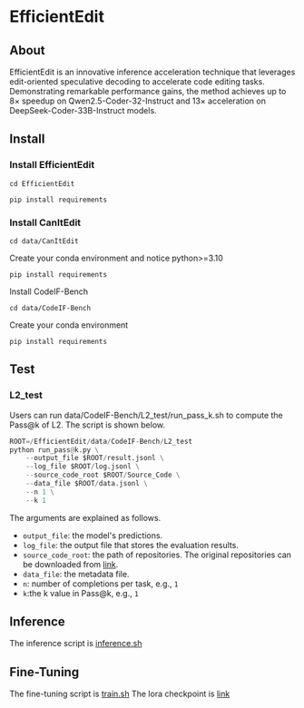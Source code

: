 # EfficientEdit

## About

EfficientEdit is an innovative inference acceleration technique that leverages edit-oriented speculative decoding to accelerate code editing tasks. Demonstrating remarkable performance gains, the method achieves up to 8× speedup on Qwen2.5-Coder-32-Instruct and 13× acceleration on DeepSeek-Coder-33B-Instruct models.

## Install

### Install EfficientEdit

`cd EfficientEdit `

`pip install requirements`

### Install CanItEdit

`cd data/CanItEdit`

Create your conda environment and notice python>=3.10

``pip install requirements``

Install CodeIF-Bench

`cd data/CodeIF-Bench`

Create your conda environment

``pip install requirements``

## Test

### L2_test

Users can run data/CodeIF-Bench/L2_test/run_pass_k.sh to compute the Pass@k of L2. The script is shown below.

```python
ROOT=/EfficientEdit/data/CodeIF-Bench/L2_test
python run_pass@k.py \
    --output_file $ROOT/result.jsonl \
    --log_file $ROOT/log.jsonl \
    --source_code_root $ROOT/Source_Code \
    --data_file $ROOT/data.jsonl \
    --n 1 \
    --k 1
```
The arguments are explained as follows.

+ `output_file`: the model's predictions.
+ `log_file`: the output file that stores the evaluation results.
+ `source_code_root`: the path of repositories. The original repositories can be downloaded from [link](https://figshare.com/s/aa2ec81006727d9ddb0c).
+ `data_file`: the metadata file.
+ `n`: number of completions per task, e.g., `1`
+ `k`:the k value in Pass@k, e.g., `1`

## Inference

The inference script is [inference.sh](https://github.com/zhu-zhu-ding/EfficientEdit/blob/main/inference.sh)

## Fine-Tuning

The fine-tuning script is [train.sh](https://github.com/zhu-zhu-ding/EfficientEdit/blob/main/fine-tuning/train.sh)
The lora checkpoint is [link](https://figshare.com/s/9b3f68f054bc73936f11)

